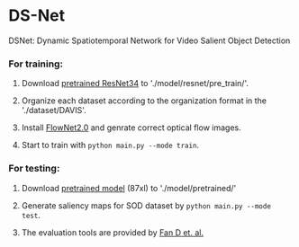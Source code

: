 # DS-Net
DSNet: Dynamic Spatiotemporal Network for Video Salient Object Detection
### For training:
1. Download [pretrained ResNet34](https://download.pytorch.org/models/resnet34-333f7ec4.pth) to './model/resnet/pre_train/'.

2. Organize each dataset according to the organization format in the './dataset/DAVIS'.

3. Install [FlowNet2.0](https://github.com/NVIDIA/flownet2-pytorch) and genrate correct optical flow images.

4. Start to train with `python main.py --mode train`.

### For testing:
1. Download [pretrained model](https://pan.baidu.com/s/1DdDIGhPYTT5_-cwvCdEhLA) (87xl) to './model/pretrained/'

2. Generate saliency maps for SOD dataset by `python main.py --mode test`.

3. The evaluation tools are provided by [Fan D et. al.](https://github.com/DengPingFan/DAVSOD/tree/master/EvaluateTool)


